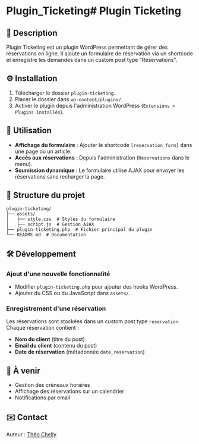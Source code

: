 # Plugin_Ticketing# Plugin Ticketing

## 📌 Description
Plugin Ticketing est un plugin WordPress permettant de gérer des réservations en ligne. Il ajoute un formulaire de réservation via un shortcode et enregistre les demandes dans un custom post type "Réservations".

## ⚙️ Installation
1. Télécharger le dossier `plugin-ticketing`.
2. Placer le dossier dans `wp-content/plugins/`.
3. Activer le plugin depuis l'administration WordPress (`Extensions > Plugins installés`).

## 🚀 Utilisation
- **Affichage du formulaire** : Ajouter le shortcode `[reservation_form]` dans une page ou un article.
- **Accès aux réservations** : Depuis l'administration (`Réservations` dans le menu).
- **Soumission dynamique** : Le formulaire utilise AJAX pour envoyer les réservations sans recharger la page.

## 📂 Structure du projet
```
plugin-ticketing/
├── assets/
│   ├── style.css  # Styles du formulaire
│   ├── script.js  # Gestion AJAX
├── plugin-ticketing.php  # Fichier principal du plugin
└── README.md  # Documentation
```

## 🛠️ Développement
### Ajout d'une nouvelle fonctionnalité
- Modifier `plugin-ticketing.php` pour ajouter des hooks WordPress.
- Ajouter du CSS ou du JavaScript dans `assets/`.

### Enregistrement d'une réservation
Les réservations sont stockées dans un custom post type `reservation`. Chaque réservation contient :
- **Nom du client** (titre du post)
- **Email du client** (contenu du post)
- **Date de réservation** (métadonnée `date_reservation`)

## 📌 À venir
- Gestion des créneaux horaires
- Affichage des réservations sur un calendrier
- Notifications par email

## ✉️ Contact
Auteur : [Théo Chelly](https://www.linkedin.com/in/theo-chelly/)